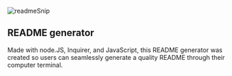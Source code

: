![readmeSnip](https://user-images.githubusercontent.com/84544540/129461110-1b7662ba-9dc1-421c-a278-9d7cc3b3489c.png)
## README generator

Made with node.JS, Inquirer, and JavaScript, this README generator was created so users can seamlessly generate a quality README through their computer terminal.
